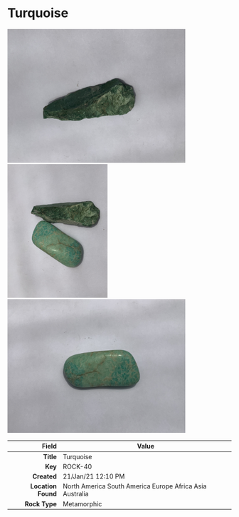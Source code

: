 # Turquoise







<img height="300px" src="10073.jpg"/>
<img height="300px" src="10074.jpg"/>
<img height="300px" src="10075.jpg"/>

|       Field | Value                   |
|------------:|-------------------------|
|   **Title** | Turquoise |
|     **Key** | ROCK-40 |
| **Created** | 21/Jan/21 12:10 PM |
| **Location Found** | North America South America Europe Africa Asia Australia |
| **Rock Type** | Metamorphic |

        